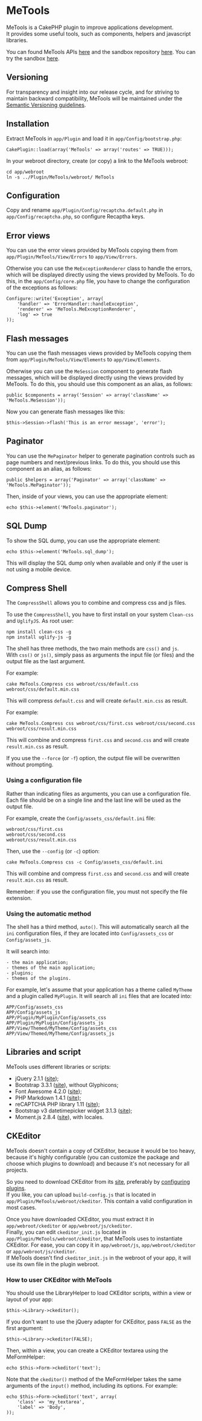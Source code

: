# MeTools
MeTools is a CakePHP plugin to improve applications development.  
It provides some useful tools, such as components, helpers and javascript libraries.

You can found MeTools APIs [here](http://repository.novatlantis.it/metools/API) and 
the sandbox repository [here](http://github.com/mirko-pagliai/MeToolsSandbox). 
You can try the sandbox [here](http://repository.novatlantis.it/metools-sandbox).

## Versioning
For transparency and insight into our release cycle, and for striving to maintain backward compatibility, 
MeTools will be maintained under the [Semantic Versioning guidelines](http://semver.org).

## Installation
Extract MeTools in `app/Plugin` and load it in `app/Config/bootstrap.php`:

	CakePlugin::load(array('MeTools' => array('routes' => TRUE)));

In your webroot directory, create (or copy) a link to the MeTools webroot:

	cd app/webroot
	ln -s ../Plugin/MeTools/webroot/ MeTools

## Configuration
Copy and rename `app/Plugin/Config/recaptcha.default.php` in `app/Config/recaptcha.php`, so configure Recaptha keys.

## Error views
You can use the error views provided by MeTools copying them from `app/Plugin/MeTools/View/Errors` to `app/View/Errors`.

Otherwise you can use the `MeExceptionRenderer` class to handle the errors, which will be displayed directly using 
the views provided by MeTools. To do this, in the `app/Config/core.php` file, you have to change the configuration 
of the exceptions as follows:

	Configure::write('Exception', array(
		'handler' => 'ErrorHandler::handleException',
		'renderer' => 'MeTools.MeExceptionRenderer',
		'log' => true
	));

## Flash messages
You can use the flash messages views provided by MeTools copying them from `app/Plugin/MeTools/View/Elements` to `app/View/Elements`.

Otherwise you can use the `MeSession` component to generate flash messages, which will be displayed directly using 
the views provided by MeTools. To do this, you should use this component as an alias, as follows:
	
	public $components = array('Session' => array('className' => 'MeTools.MeSession'));

Now you can generate flash messages like this:
	
	$this->Session->flash('This is an error message', 'error');

## Paginator
You can use the `MePaginator` helper to generate pagination controls such as page numbers and next/previous links. To do this,
you should use this component as an alias, as follows:

	public $helpers = array('Paginator' => array('className' => 'MeTools.MePaginator'));

Then, inside of your views, you can use the appropriate element:

	echo $this->element('MeTools.paginator');

## SQL Dump
To show the SQL dump, you can use the appropriate element:

	echo $this->element('MeTools.sql_dump');

This will display the SQL dump only when available and only if the user is not using a mobile device.

## Compress Shell
The `CompressShell` allows you to combine and compress css and js files.

To use the `CompressShell`, you have to first install on your system `Clean-css` and `UglifyJS`. As root user:

	npm install clean-css -g
	npm install uglify-js -g

The shell has three methods, the two main methods are `css()` and `js`.  
With `css()` or `js()`, simply pass as arguments the input file (or files) and the output file as the last argument.

For example:
	
	cake MeTools.Compress css webroot/css/default.css webroot/css/default.min.css

This will compress `default.css` and will create `default.min.css` as result.

For example:
	
	cake MeTools.Compress css webroot/css/first.css webroot/css/second.css webroot/css/result.min.css

This will combine and compress `first.css` and `second.css` and will create `result.min.css` as result.

If you use the `--force` (or `-f`) option, the output file will be overwritten without prompting.

### Using a configuration file
Rather than indicating files as arguments, you can use a configuration file. Each file should be on a single line and the last 
line will be used as the output file. 

For example, create the `Config/assets_css/default.ini` file:

	webroot/css/first.css
	webroot/css/second.css
	webroot/css/result.min.css

Then, use the `--config` (or `-c`) option:

	cake MeTools.Compress css -c Config/assets_css/default.ini

This will combine and compress `first.css` and `second.css` and will create `result.min.css` as result.

Remember: if you use the configuration file, you must not specify the file extension.

### Using the automatic method
The shell has a third method, `auto()`. This will automatically search all the `ini` configuration files, if they are located
into `Config/assets_css` or `Config/assets_js`.

It will search into: 

	- the main application; 
	- themes of the main application;
	- plugins; 
	- themes of the plugins.

For example, let's assume that your application has a theme called `MyTheme` and a plugin called `MyPlugin`. It will search 
all `ini` files that are located into:

	APP/Config/assets_css
	APP/Config/assets_js
	APP/Plugin/MyPlugin/Config/assets_css
	APP/Plugin/MyPlugin/Config/assets_js
	APP/View/Themed/MyTheme/Config/assets_css
	APP/View/Themed/MyTheme/Config/assets_js

## Libraries and script
MeTools uses different libraries or scripts:

- jQuery 2.1.1 ([site](http://jquery.com));
- Bootstrap 3.3.1 ([site](http://getbootstrap.com)), without Glyphicons;
- Font Awesome 4.2.0 ([site](http://fortawesome.github.com/Font-Awesome));
- PHP Markdown 1.4.1 ([site](http://michelf.ca/projects/php-markdown));
- reCAPTCHA PHP library 1.11 ([site](https://developers.google.com/recaptcha));
- Bootstrap v3 datetimepicker widget 3.1.3 ([site](https://github.com/Eonasdan/bootstrap-datetimepicker));
- Moment.js 2.8.4 ([site](http://momentjs.com/)), with locales.

## CKEditor
MeTools doesn't contain a copy of CKEditor, because it would be too heavy, because it's highly configurable (you 
can customize the package and choose which plugins to download) and because it's not necessary for all projects.

So you need to download CKEditor from its [site](http://ckeditor.com/download), preferably by 
[configuring plugins](http://ckeditor.com/builder).  
If you like, you can upload `build-config.js` 
that is located in `app/Plugin/MeTools/webroot/ckeditor`. This contain a valid configuration in most cases.

Once you have downloaded CKEditor, you must extract it in `app/webroot/ckeditor` or `app/webroot/js/ckeditor`.  
Finally, you can edit `ckeditor_init.js` located in `app/Plugin/MeTools/webroot/ckeditor`, that MeTools uses to 
instantiate CKEditor. For ease, you can copy it in `app/webroot/js`, `app/webroot/ckeditor` or `app/webroot/js/ckeditor`.  
If MeTools doesn't find `ckeditor_init.js` in the webroot of your app, it will use its own file in the plugin webroot.

### How to user CKEditor with MeTools
You should use the LibraryHelper to load CKEditor scripts, within a view or layout of your app:

	$this->Library->ckeditor();

If you don't want to use the jQuery adapter for CKEditor, pass `FALSE` as the first argument:

	$this->Library->ckeditor(FALSE);

Then, within a view, you can create a CKEditor textarea using the MeFormHelper:

	echo $this->Form->ckeditor('text');

Note that the `ckeditor()` method of the MeFormHelper takes the same arguments of the `input()` method, 
including its options. For example:

	echo $this->Form->ckeditor('text', array(
		'class'	=> 'my_textarea',
		'label' => 'Body',
	));

